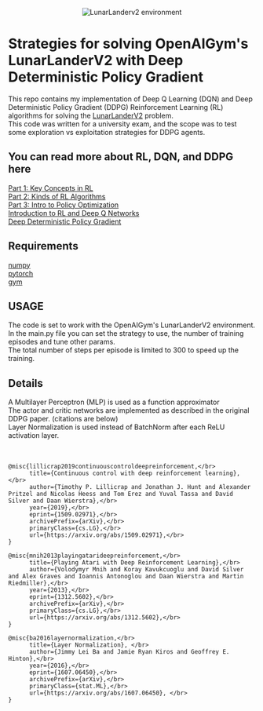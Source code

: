 <p align="center">
<img src="https://github.com/dulre159/LunarLanderV2-DDPG-DAI/blob/master/lunarlanderv2gif.gif" alt="LunarLanderv2 environment">
</p>

<h1>Strategies for solving OpenAIGym's LunarLanderV2 with Deep Deterministic Policy Gradient</h1>
This repo contains my implementation of <link> Deep Q Learning (DQN) and Deep Deterministic Policy Gradient (DDPG) Reinforcement Learning (RL) algorithms for solving the <a href="https://www.gymlibrary.dev/environments/box2d/lunar_lander/">LunarLanderV2</a> problem.</br>
This code was written for a university exam, and the scope was to test some exploration vs exploitation strategies for DDPG agents.

<h2>You can read more about RL, DQN, and DDPG here</h2>
<a href="https://spinningup.openai.com/en/latest/spinningup/rl_intro.html">Part 1: Key Concepts in RL</a></br>
<a href="https://spinningup.openai.com/en/latest/spinningup/rl_intro2.html">Part 2: Kinds of RL Algorithms</a></br>
<a href="https://spinningup.openai.com/en/latest/spinningup/rl_intro3.html">Part 3: Intro to Policy Optimization</a></br>
<a href="https://www.tensorflow.org/agents/tutorials/0_intro_rl?hl=en">Introduction to RL and Deep Q Networks</a></br>
<a href="https://spinningup.openai.com/en/latest/algorithms/ddpg.html">Deep Deterministic Policy Gradient</a></br>

<h2>Requirements</h2>
<a href="https://pypi.org/project/numpy/">numpy</a></br>
<a href="https://pytorch.org/">pytorch</a></br>
<a href="https://github.com/openai/gym">gym</a></br>

<h2>USAGE</h2>
The code is set to work with the OpenAIGym's LunarLanderV2 environment.</br>
In the main.py file you can set the strategy to use, the number of training episodes and tune other params.</br>
The total number of steps per episode is limited to 300 to speed up the training.</br>

<h2>Details</h2>
A Multilayer Perceptron (MLP) is used as a function approximator</br>
The actor and critic networks are implemented as described in the original DDPG paper. (citations are below)</br>
Layer Normalization is used instead of BatchNorm after each ReLU activation layer.</br>

</br>
</br>

```
@misc{lillicrap2019continuouscontroldeepreinforcement,</br>
      title={Continuous control with deep reinforcement learning},</br>
      author={Timothy P. Lillicrap and Jonathan J. Hunt and Alexander Pritzel and Nicolas Heess and Tom Erez and Yuval Tassa and David Silver and Daan Wierstra},</br>
      year={2019},</br>
      eprint={1509.02971},</br>
      archivePrefix={arXiv},</br>
      primaryClass={cs.LG},</br>
      url={https://arxiv.org/abs/1509.02971},</br>
}

@misc{mnih2013playingatarideepreinforcement,</br>
      title={Playing Atari with Deep Reinforcement Learning},</br> 
      author={Volodymyr Mnih and Koray Kavukcuoglu and David Silver and Alex Graves and Ioannis Antonoglou and Daan Wierstra and Martin Riedmiller},</br>
      year={2013},</br>
      eprint={1312.5602},</br>
      archivePrefix={arXiv},</br>
      primaryClass={cs.LG},</br>
      url={https://arxiv.org/abs/1312.5602},</br> 
}

@misc{ba2016layernormalization,</br>
      title={Layer Normalization}, </br>
      author={Jimmy Lei Ba and Jamie Ryan Kiros and Geoffrey E. Hinton},</br>
      year={2016},</br>
      eprint={1607.06450},</br>
      archivePrefix={arXiv},</br>
      primaryClass={stat.ML},</br>
      url={https://arxiv.org/abs/1607.06450}, </br>
}

```
